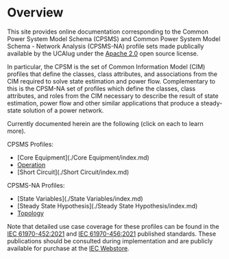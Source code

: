 # Overview
This site provides online documentation corresponding to the Common Power System Model Schema (CPSMS) and Common Power System Model Schema - Network Analysis (CPSMS-NA) profile sets made publically available by the UCAIug under the [Apache 2.0](https://www.apache.org/licenses/LICENSE-2.0) open source license. 

In particular, the CPSM is the set of Common Information Model (CIM) profiles that define the classes, class attributes, and associations from the CIM required to solve state estimation and power flow. Complementary to this is the CPSM-NA set of profiles which define the classes, class attributes, and roles from the CIM necessary to describe the result of state estimation, power flow and other similar applications that produce a steady-state solution of a power network. 

Currently documented herein are the following (click on each to learn more).

CPSMS Profiles:

- [Core Equipment](./Core Equipment/index.md)
- [Operation](./Operation/index.md)
- [Short Circuit](./Short Circuit/index.md)
  
CPSMS-NA Profiles:

- [State Variables](./State Variables/index.md)
- [Steady State Hypothesis](./Steady State Hypothesis/index.md)
- [Topology](./Topology/index.md)

Note that detailed use   case coverage for these profiles can be found in the [IEC 61970-452:2021](https://webstore.iec.ch/en/publication/64844) and [IEC 61970-456:2021](https://webstore.iec.ch/en/publication/68054) published standards. These publications should be consulted during implementation and are publicly available for purchase at the [IEC Webstore](https://webstore.iec.ch/).
